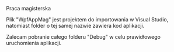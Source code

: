 Praca magisterska

Plik "WpfAppMag" jest projektem do importowania w Visual Studio, natomiast folder o tej samej nazwie zawiera kod aplikacji.

Zalecam pobranie całego folderu "Debug" w celu prawidłowego uruchomienia aplikacji.

